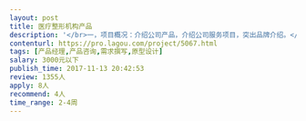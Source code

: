 ```yaml
---                
layout: post       
title: 医疗整形机构产品           
description: '</br>一，项目概况：介绍公司产品，介绍公司服务项目，突出品牌介绍。</br>二，设计需求：需要根据需求设计产品原型，规范需求文档。完成前端设计和技术开发前的产品规划工作。</br>'     
contenturl: https://pro.lagou.com/project/5067.html      
tags: [产品经理,产品咨询,需求撰写,原型设计]            
salary: 3000元以下          
publish_time: 2017-11-13 20:42:53         
review: 1355人                   
apply: 8人                   
recommend: 4人                   
time_range: 2-4周              
---                 
```

